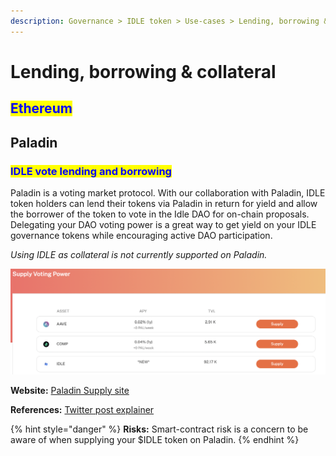 ```yaml
---
description: Governance > IDLE token > Use-cases > Lending, borrowing & collateral
---
```


# Lending, borrowing & collateral

## <mark style="color:blue;">Ethereum</mark>

## Paladin <a href="#paladin-30" id="paladin-30"></a>

### <mark style="color:blue;">IDLE vote lending and borrowing</mark>

Paladin is a voting market protocol. With our collaboration with Paladin, IDLE token holders can lend their tokens via Paladin in return for yield and allow the borrower of the token to vote in the Idle DAO for on-chain proposals. Delegating your DAO voting power is a great way to get yield on your IDLE governance tokens while encouraging active DAO participation.&#x20;

_Using IDLE as collateral is not currently supported on Paladin._

![](<../../../.gitbook/assets/image (1) (1) (1) (1).png>)

**Website:** [Paladin Supply site](https://app.paladin.vote/#/supply)

**References:** [Twitter post explainer](https://twitter.com/idlefinance/status/1461291952721248262)

{% hint style="danger" %}
**Risks:** Smart-contract risk is a concern to be aware of when supplying your $IDLE token on Paladin.
{% endhint %}
